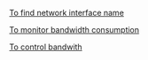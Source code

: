 [To find network interface name](https://askubuntu.com/questions/396837/detecting-the-name-of-a-network-device-in-bash)

[To monitor bandwidth consumption](https://www.maketecheasier.com/process-using-excessive-bandwidth-linux/)

[To control bandwith](http://manpages.ubuntu.com/manpages/trusty/man8/wondershaper.8.html)
